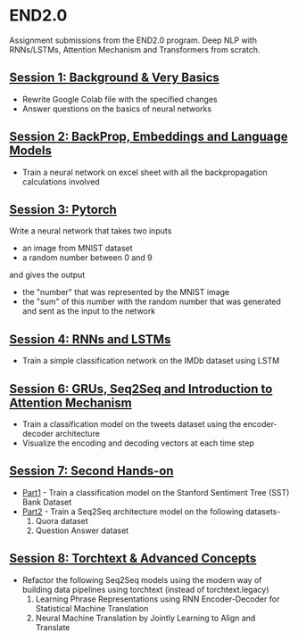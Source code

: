 # END2.0
Assignment submissions from the END2.0 program. Deep NLP with RNNs/LSTMs, Attention Mechanism and Transformers from scratch.

## [Session 1: Background & Very Basics](Session_01)

* Rewrite Google Colab file with the specified changes
* Answer questions on the basics of neural networks

## [Session 2: BackProp, Embeddings and Language Models ](Session_02)

* Train a neural network on excel sheet with all the backpropagation calculations involved

## [Session 3: Pytorch](Session_03)

Write a neural network that takes two inputs
* an image from MNIST dataset
* a random number between 0 and 9

and gives the output
* the "number" that was represented by the MNIST image
* the "sum" of this number with the random number that was generated and sent as the input to the network

## [Session 4: RNNs and LSTMs](Session_04)

* Train a simple classification network on the IMDb dataset using LSTM

## [Session 6: GRUs, Seq2Seq and Introduction to Attention Mechanism](Session_06)

* Train a classification model on the tweets dataset using the encoder-decoder architecture
* Visualize the encoding and decoding vectors at each time step

## [Session 7: Second Hands-on](Session_07)
* [Part1](Session_07/Part1_SST_Classification) - Train a classification model on the Stanford Sentiment Tree (SST) Bank Dataset
* [Part2](Session_07/Part2_Seq2Seq_Datasets) - Train a Seq2Seq architecture model on the following datasets-
    1. Quora dataset
    2. Question Answer dataset

## [Session 8: Torchtext & Advanced Concepts](Session_08)
* Refactor the following Seq2Seq models using the modern way of building data pipelines using torchtext (instead of torchtext.legacy)
    1. Learning Phrase Representations using RNN Encoder-Decoder for Statistical Machine Translation
    2. Neural Machine Translation by Jointly Learning to Align and Translate
